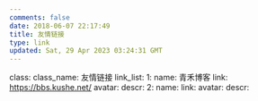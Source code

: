 ```yaml
---
comments: false
date: 2018-06-07 22:17:49
title: 友情链接
type: link
updated: Sat, 29 Apr 2023 03:24:31 GMT
---
```


class:
  class_name: 友情链接
  link_list:
    1:
      name: 青禾博客
      link: https://bbs.kushe.net/
      avatar: 
      descr: 
    2:
      name: 
      link: 
      avatar: 
      descr: 
